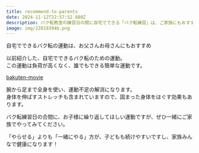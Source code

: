 ```yaml
---
title: recommend-to-parents
date: 2024-11-12T22:57:52.680Z
description: バク転教室の練習日の間に自宅でできる「バク転練習」は、ご家族にもおすすめです。家族みんなで運動して、楽しく健康的に、そしてお子様はバク転上手になりましょう。
image: img/22818394b.png
---
```

自宅でできるバク転の運動は、お父さんお母さんにもおすすめ

以前紹介した、自宅でできるバク転のための運動。\
この運動は負荷が高くなく、誰でもできる簡単な運動です。

[bakuten-movie](/bakuten-movie/)



腕から足まで全身を使い、運動不足の解消になります。\
身体を伸ばすストレッチも含まれていますので、固まった身体をほぐす効果もあります。

バク転練習日の合間に、お子様に繰り返してほしい運動ですが、ぜひ一緒にご家族でやってみてください。

「やらせる」よりも「一緒にやる」方が、子どもも続けやすいですし、家族みんなで健康になります！